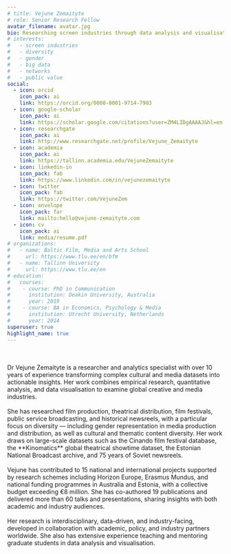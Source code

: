 ```yaml
---
# title: Vejune Zemaityte
# role: Senior Research Fellow
avatar_filename: avatar.jpg
bio: Researching screen industries through data analysis and visualisation.
# interests:
#   - screen industries
#   - diversity
#   - gender
#   - big data
#   - networks
#   - public value
social:
  - icon: orcid
    icon_pack: ai
    link: https://orcid.org/0000-0001-9714-7903
  - icon: google-scholar
    icon_pack: ai
    link: https://scholar.google.com/citations?user=ZM4LIDgAAAAJ&hl=en
  - icon: researchgate
    icon_pack: ai
    link: http://www.researchgate.net/profile/Vejune_Zemaityte
  - icon: academia
    icon_pack: ai
    link: https://tallinn.academia.edu/VejuneZemaityte
  - icon: linkedin-in
    icon_pack: fab
    link: https://www.linkedin.com/in/vejunezemaityte
  - icon: twitter
    icon_pack: fab
    link: https://twitter.com/VejuneZem
  - icon: envelope
    icon_pack: far
    link: mailto:hello@vejune-zemaityte.com
  - icon: cv
    icon_pack: ai
    link: media/resume.pdf
# organizations:
#   - name: Baltic Film, Media and Arts School
#     url: https://www.tlu.ee/en/bfm
#   - name: Tallinn University
#     url: https://www.tlu.ee/en
# education:
#   courses:
#    - course: PhD in Communication
#      institution: Deakin University, Australia
#      year: 2019
#    - course: BA in Economics, Psychology & Media
#      institution: Utrecht University, Netherlands
#      year: 2014
superuser: true
highlight_name: true
---
```

</br>
</br>
Dr Vejune Zemaityte is a researcher and analytics specialist with over 10 years of experience transforming complex cultural and media datasets into actionable insights. Her work combines empirical research, quantitative analysis, and data visualisation to examine global creative and media industries.
</br>
</br>
She has researched film production, theatrical distribution, film festivals, public service broadcasting, and historical newsreels, with a particular focus on diversity — including gender representation in media production and distribution, as well as cultural and thematic content diversity. Her work draws on large-scale datasets such as the Cinando film festival database, the **Kinomatics** global theatrical showtime dataset, the Estonian National Broadcast archive, and 75 years of Soviet newsreels.
</br>
</br>
Vejune has contributed to 15 national and international projects supported by research schemes including Horizon Europe, Erasmus Mundus, and national funding programmes in Australia and Estonia, with a collective budget exceeding €8 million. She has co-authored 19 publications and delivered more than 60 talks and presentations, sharing insights with both academic and industry audiences.
</br>
</br>
Her research is interdisciplinary, data-driven, and industry-facing, developed in collaboration with academic, policy, and industry partners worldwide. She also has extensive experience teaching and mentoring graduate students in data analysis and visualisation.